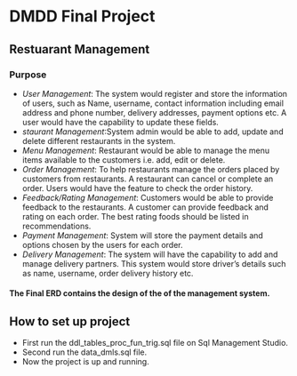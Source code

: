 # DMDD Final Project

## Restuarant Management

### Purpose
*  *User Management*: The system would register and store the information of users, such
as Name, username, contact information including email address and phone number,
delivery addresses, payment options etc. A user would have the capability to update
these fields.
* *staurant Management*:System admin would be able to add, update and delete
different restaurants in the system. 
* *Menu Management*: Restaurant would be able to manage the menu items available to
the customers i.e. add, edit or delete.
* *Order Management*: To help restaurants manage the orders placed by customers from
restaurants. A restaurant can cancel or complete an order. Users would have the
feature to check the order history.
* *Feedback/Rating Management*: Customers would be able to provide feedback to the
restaurants. A customer can provide feedback and rating on each order. The best rating
foods should be listed in recommendations.
* *Payment Management*: System will store the payment details and options chosen by the
users for each order.
* *Delivery Management*: The system will have the capability to add and manage delivery
partners. This system would store driver’s details such as name, username, order
delivery history etc.

#### The Final ERD contains the design of the of the management system.

## How to set up project
* First run the ddl_tables_proc_fun_trig.sql file on Sql Management Studio.
* Second run the data_dmls.sql file.
* Now the project is up and running.

